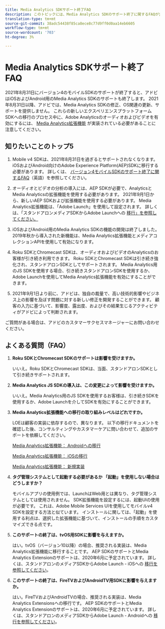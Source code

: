 ```yaml
---
title: Media Analytics SDKサポート終了FAQ
description: このトピックには、Media Analytics SDKのサポート終了に関するFAQが含まれています。
translation-type: tm+mt
source-git-commit: 38adc54438f85ca8ece8c77d9ff0d0aa14eb6605
workflow-type: tm+mt
source-wordcount: '703'
ht-degree: 3%

---
```



# Media Analytics SDKサポート終了FAQ

2021年8月31日にバージョン4のモバイルSDKのサポートが終了すると、アドビはiOSおよびAndroid用のMedia Analytics SDKのサポートも終了します。 2021年8月31日以降、アドビでは、Media Analytics SDKの修正、OS関連の更新、サポートを提供しません。  これらの新しいエクスペリエンスプラットフォームSDKへの移行のプロセス中に、Adobe Analyticsのオーディオおよびビデオを有効にするには、 [Media Analytics拡張機能](https://aep-sdks.gitbook.io/docs/using-mobile-extensions/adobe-media-analytics) が実装されている必要があることに注意してください。

## 知りたいことのトップ5

1. Mobile v4 SDKは、2021年8月31日を過ぎるとサポートされなくなります。 iOSおよびAndroid向けのAdobe Experience Platform(AEP)SDKに移行する必要があります。 詳しくは、 [バージョン4モバイルSDKのサポート終了に関するFAQ](https://aep-sdks.gitbook.io/docs/version-4-sdk-end-of-support-faq)（英語）を参照してください。

1. オーディオとビデオの分析の導入には、AEP SDKが必要で、AnalyticsとMedia Analyticsの拡張機能を使用する必要があります。 2021年9月1日から、新しいAEP SDKおよび拡張機能を使用する必要があります。  Media Analytics拡張機能は、「Adobe Launch」を使用して設定されます。  詳しくは、「スタンドアロンメディアSDKからAdobe Launchへの [移行」を参照してください。](https://docs.adobe.com/content/help/ja-JP/media-analytics/using/sdk-implement/sdk-to-launch/sdk-to-launch-migration.html)

1. iOSおよびAndroid用のMedia Analytics SDKの機能の開発は終了しました。  2019年秋から導入された新機能は、Media Analytics拡張機能とメディアコレクションAPIを使用して有効になります。

1. Roku SDKとChromecast SDKは、オーディオおよびビデオのAnalyticsのお客様が引き続き利用できます。 Roku SDKとChromecast SDKは引き続き強化され、スタンドアロンSDKとしてサポートされます。  Media Analytics用のJS SDKを使用する場合、引き続きスタンドアロンSDKを使用するか、Adobe Launchを使用してMedia Analytics拡張機能を有効にすることができます。

1. 2021年9月1日より前に、アドビは、独自の裁量で、高い技術的影響やビジネス上の影響を及ぼす問題に対する新しい修正を開発することができます。 顧客の入力に基づいて、影響度、露出度、およびその結果生じるアクティビティがアドビによって判断されます。

ご質問がある場合は、アドビのカスタマーサクセスマネージャーにお問い合わせください。

## よくある質問（FAQ）

1. **Roku SDKとChromecast SDKのサポートは影響を受け&#x200B;ますか。**

   いいえ。Roku SDKとChromecast SDKは、当面、スタンドアロンSDKとして引き続きサポートされ&#x200B;ま&#x200B;す。
1. **Media Analytics JS SDKの導入は、この変更によって影響を受け&#x200B;ますか。**

   いいえ。Media Analytics用のJS SDKを使用するお客様は、引き続きSDKを使用するか、Adobe Launchを介してSDKを有効にすることができます。
&#x200B;
1. **Media Analytics拡張機能への移行の取り組みレベルはど&#x200B;れですか。**

   LOEは顧客の実装に依存するので、異なります。  以下の移行ドキュメントを確認した後、コンサルティングやカスタマーケアに問い合わせて、追加のサポートを依頼してください。

   [Media Analytics拡張機能： Androidへの移行](https://docs.adobe.com/content/help/en/media-analytics/using/sdk-implement/sdk-to-launch/sdk-to-launch-migration-platforms/sdk-to-launch-migration-android.html)

   [Media Analytics拡張機能： iOSの移行](https://docs.adobe.com/content/help/en/media-analytics/using/sdk-implement/sdk-to-launch/sdk-to-launch-migration-platforms/sdk-to-launch-migration-ios.html)

   [Media Analytics拡張機能： 新規実装](https://aep-sdks.gitbook.io/docs/using-mobile-extensions/adobe-media-analytics)

1. **タグ管理システムとして起動する必要があるか 「起動」を使用しない場合はどうしますか？**

   モバイルアプリの使用例では、LaunchはWeb用とは異なり、タグ管理システムとしては使用されません。  SDK拡張機能を設定するには、起動UIの使用が必要です。 これは、Adobe Mobile Services UIを使用してモバイルv4 SDKを設定する方法と似ています。 インストールに関しては、「起動」を使用する利点は、選択した拡張機能に基づいて、インストールの手順をカスタマイズできる点です。

1. **このサポートの終了は、tvOS用SDKに影響を与えますか。**

   はい。tvOS（バージョン10以降）の場合、推奨される実装は、Media Analytics拡張機能に移行することです。  AEP SDKのサポートとMedia Analytics Extensionのサポートは、2020年6月に予定されています。  詳しくは、スタンドアロンのメディアSDKからAdobe Launch - iOSへの [移行を参照してください](https://docs.adobe.com/content/help/en/media-analytics/using/sdk-implement/sdk-to-launch/sdk-to-launch-migration-platforms/sdk-to-launch-migration-ios.html)。

1. **このサポートの終了は、FireTVおよびAndroidTV用SDKに影響を与えま&#x200B;すか。**

   はい。FireTVおよびAndroidTVの場合、推奨される実装は、Media Analytics Extensionsへの移行です。  AEP SDKのサポートとMedia Analytics Extensionのサポートは、2020年6月に予定されています。  詳しくは、スタンドアロンのメディアSDKからAdobe Launch - Androidへの [移行を参照してください](https://docs.adobe.com/content/help/en/media-analytics/using/sdk-implement/sdk-to-launch/sdk-to-launch-migration-platforms/sdk-to-launch-migration-android.html)。
